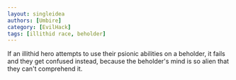 ```yaml
---
layout: singleidea
authors: [Umbire]
category: [EvilHack]
tags: [illithid race, beholder]
---
```

If an illithid hero attempts to use their psionic abilities on a beholder, it
fails and they get confused instead, because the beholder's mind is so alien
that they can't comprehend it.
